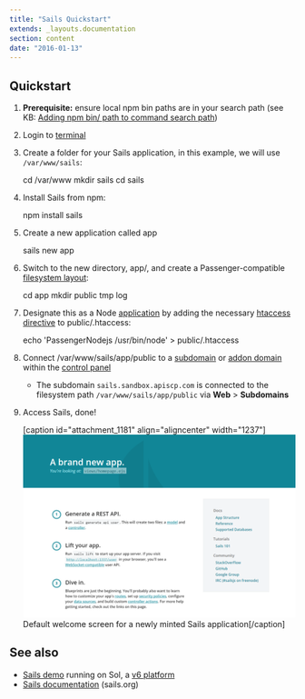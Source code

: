 ```yaml
---
title: "Sails Quickstart"
extends: _layouts.documentation
section: content
date: "2016-01-13"
---
```


## Quickstart

1. **Prerequisite:** ensure local npm bin paths are in your search path (see KB: [Adding npm bin/ path to command search path](/docs/node/adding-npm-bin-path-to-command-search-path/))
2. Login to [terminal](/docs/terminal/accessing-terminal/)
3. Create a folder for your Sails application, in this example, we will use `/var/www/sails`:
    
    cd /var/www
    mkdir sails
    cd sails
    
4. Install Sails from npm:
    
    npm install sails
    
5. Create a new application called app
    
    sails new app
    
6. Switch to the new directory, app/, and create a Passenger-compatible [filesystem layout](/docs/cgi-passenger/passenger-application-layout/):
    
    cd app
    mkdir public tmp log
    
7. Designate this as a Node [application](/docs/guides/running-node-js/) by adding the necessary [htaccess directive](/docs/guides/htaccess-guide/) to public/.htaccess:
    
    echo 'PassengerNodejs /usr/bin/node' > public/.htaccess
    
8. Connect /var/www/sails/app/public to a [subdomain](/docs/web-content/creating-subdomain/) or [addon domain](/docs/control-panel/creating-addon-domain/) within the [control panel](/docs/control-panel/logging-into-the-control-panel/)
    - The subdomain `sails.sandbox.apiscp.com` is connected to the filesystem path `/var/www/sails/app/public` via **Web** > **Subdomains**
9. Access Sails, done!
    
    \[caption id="attachment\_1181" align="aligncenter" width="1237"\][![Default welcome screen for a newly minted Sails application](images/sails-welcome-page.png)](/docs/wp-content/uploads/2016/01/sails-welcome-page.png) Default welcome screen for a newly minted Sails application\[/caption\]

## See also

- [Sails demo](http://sails.sandbox.apiscp.com/) running on Sol, a [v6 platform](/docs/platform/determining-platform-version/)
- [Sails documentation](http://sailsjs.org/documentation/concepts/) (sails.org)
